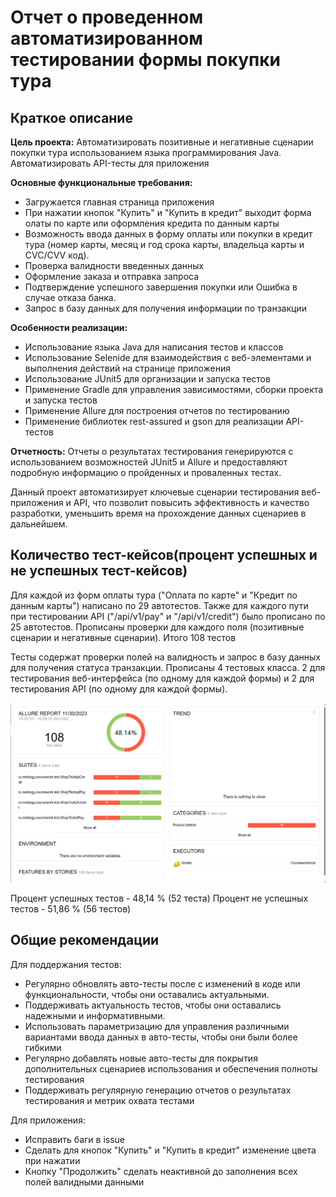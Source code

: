 # Отчет о проведенном автоматизированном тестировании формы покупки тура

## Краткое описание
**Цель проекта:**
Автоматизировать позитивные и негативные сценарии покупки тура использованием языка программирования Java.
Автоматизировать API-тесты для приложения

**Основные функциональные требования:**
* Загружается главная страница приложения
* При нажатии кнопок "Купить" и "Купить в кредит" выходит форма олаты по карте или оформления кредита по данным карты
* Возможность ввода данных в форму оплаты или покупки в кредит тура  (номер карты, месяц и год срока карты, владельца карты и CVC/CVV код). 
* Проверка валидности введенных данных 
* Оформление заказа и отправка запроса
* Подтверждение успешного завершения покупки или Ошибка в случае отказа банка.
* Запрос в базу данных для получения информации по транзакции 

**Особенности реализации:**
* Использование языка Java для написания тестов и классов
* Использование Selenide для взаимодействия с веб-элементами и выполнения действий на странице приложения
* Использование JUnit5 для организации и запуска тестов
* Применение Gradle для управления зависимостями, сборки проекта и запуска тестов
* Применение Allure для построения отчетов по тестированию
* Применение библиотек rest-assured и gson для реализации API-тестов

**Отчетность:**
Отчеты о результатах тестирования генерируются с использованием возможностей JUnit5 и Allure и предоставляют подробную информацию о пройденных и проваленных тестах.

Данный проект автоматизирует ключевые сценарии тестирования веб-приложения и API, что позволит повысить эффективность и качество разработки, уменьшить время на прохождение данных сценариев в дальнейшем.

## Количество тест-кейсов(процент успешных и не успешных тест-кейсов)
Для каждой из форм оплаты тура ("Оплата по карте" и "Кредит по данным карты")  написано по 29 автотестов. Также для каждого пути при тестировании API ("/api/v1/pay" и "/api/v1/credit") было прописано по 25 автотестов. Прописаны проверки для каждого поля  (позитивные сценарии и негативные сценарии). Итого 108 тестов

 Тесты содержат проверки полей на валидность и запрос в базу данных для получения статуса транзакции. 
 Прописаны 4 тестовых класса. 2 для тестирования веб-интерфейса (по одному для каждой формы) и 2 для тестирования API (по одному для каждой формы).

![image](image-1.png)

Процент успешных тестов -  48,14 % (52 теста)
Процент не успешных тестов - 51,86 % (56 тестов)


## Общие рекомендации
Для поддержания тестов:
* Регулярно обновлять авто-тесты после с изменений в коде или функциональности, чтобы они оставались актуальными. 
* Поддерживать актуальность тестов, чтобы они оставались надежными и информативными.
* Использовать параметризацию для управления различными вариантами ввода данных в авто-тесты, чтобы они были более гибкими
* Регулярно добавлять новые авто-тесты для покрытия дополнительных сценариев использования и обеспечения полноты тестирования
* Поддерживать регулярную генерацию отчетов о результатах тестирования и метрик охвата тестами

Для приложения:
* Исправить баги в issue
* Сделать для кнопок "Купить" и "Купить в кредит" изменение цвета при нажатии
* Кнопку "Продолжить" сделать неактивной до заполнения всех полей валидными данными
